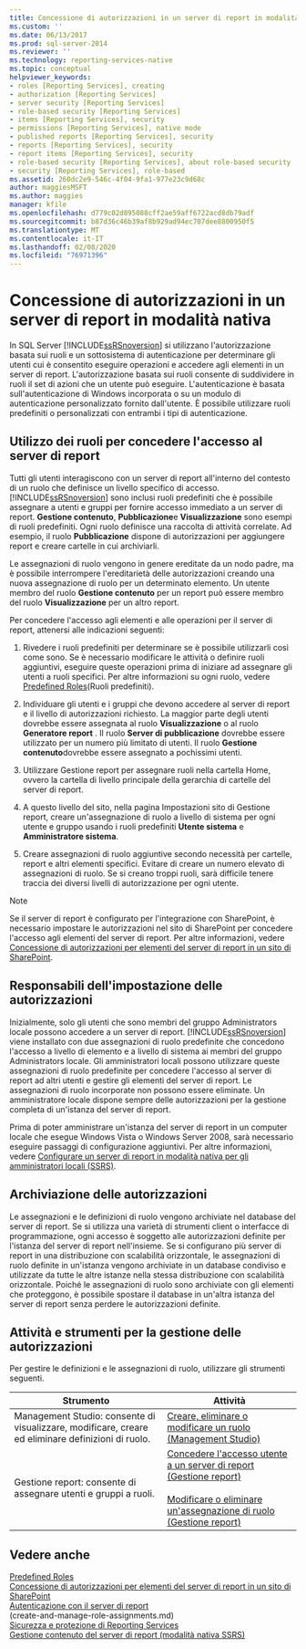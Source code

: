 ```yaml
---
title: Concessione di autorizzazioni in un server di report in modalità nativa | Microsoft Docs
ms.custom: ''
ms.date: 06/13/2017
ms.prod: sql-server-2014
ms.reviewer: ''
ms.technology: reporting-services-native
ms.topic: conceptual
helpviewer_keywords:
- roles [Reporting Services], creating
- authorization [Reporting Services]
- server security [Reporting Services]
- role-based security [Reporting Services]
- items [Reporting Services], security
- permissions [Reporting Services], native mode
- published reports [Reporting Services], security
- reports [Reporting Services], security
- report items [Reporting Services], security
- role-based security [Reporting Services], about role-based security
- security [Reporting Services], role-based
ms.assetid: 260dc2e9-546c-4f04-9fa1-977e23c9d68c
author: maggiesMSFT
ms.author: maggies
manager: kfile
ms.openlocfilehash: d779c02d895088cff2ae59aff6722acd8db79adf
ms.sourcegitcommit: b87d36c46b39af8b929ad94ec707dee8800950f5
ms.translationtype: MT
ms.contentlocale: it-IT
ms.lasthandoff: 02/08/2020
ms.locfileid: "76971396"
---
```

# <a name="granting-permissions-on-a-native-mode-report-server"></a>Concessione di autorizzazioni in un server di report in modalità nativa
  In SQL Server [!INCLUDE[ssRSnoversion](../../includes/ssrsnoversion-md.md)] si utilizzano l'autorizzazione basata sui ruoli e un sottosistema di autenticazione per determinare gli utenti cui è consentito eseguire operazioni e accedere agli elementi in un server di report. L'autorizzazione basata sui ruoli consente di suddividere in ruoli il set di azioni che un utente può eseguire. L'autenticazione è basata sull'autenticazione di Windows incorporata o su un modulo di autenticazione personalizzato fornito dall'utente. È possibile utilizzare ruoli predefiniti o personalizzati con entrambi i tipi di autenticazione.  
  
## <a name="using-roles-to-grant-report-server-access"></a>Utilizzo dei ruoli per concedere l'accesso al server di report  
 Tutti gli utenti interagiscono con un server di report all'interno del contesto di un ruolo che definisce un livello specifico di accesso. [!INCLUDE[ssRSnoversion](../../includes/ssrsnoversion-md.md)] sono inclusi ruoli predefiniti che è possibile assegnare a utenti e gruppi per fornire accesso immediato a un server di report. **Gestione contenuto**, **Pubblicazione**e **Visualizzazione** sono esempi di ruoli predefiniti. Ogni ruolo definisce una raccolta di attività correlate. Ad esempio, il ruolo **Pubblicazione** dispone di autorizzazioni per aggiungere report e creare cartelle in cui archiviarli.  
  
 Le assegnazioni di ruolo vengono in genere ereditate da un nodo padre, ma è possibile interrompere l'ereditarietà delle autorizzazioni creando una nuova assegnazione di ruolo per un determinato elemento. Un utente membro del ruolo **Gestione contenuto** per un report può essere membro del ruolo **Visualizzazione** per un altro report.  
  
 Per concedere l'accesso agli elementi e alle operazioni per il server di report, attenersi alle indicazioni seguenti:  
  
1.  Rivedere i ruoli predefiniti per determinare se è possibile utilizzarli così come sono. Se è necessario modificare le attività o definire ruoli aggiuntivi, eseguire queste operazioni prima di iniziare ad assegnare gli utenti a ruoli specifici. Per altre informazioni su ogni ruolo, vedere [Predefined Roles](role-definitions-predefined-roles.md)(Ruoli predefiniti).  
  
2.  Individuare gli utenti e i gruppi che devono accedere al server di report e il livello di autorizzazioni richiesto. La maggior parte degli utenti dovrebbe essere assegnata al ruolo **Visualizzazione** o al ruolo **Generatore report** . Il ruolo **Server di pubblicazione** dovrebbe essere utilizzato per un numero più limitato di utenti. Il ruolo **Gestione contenuto**dovrebbe essere assegnato a pochissimi utenti.  
  
3.  Utilizzare Gestione report per assegnare ruoli nella cartella Home, ovvero la cartella di livello principale della gerarchia di cartelle del server di report.  
  
4.  A questo livello del sito, nella pagina Impostazioni sito di Gestione report, creare un'assegnazione di ruolo a livello di sistema per ogni utente e gruppo usando i ruoli predefiniti **Utente sistema** e **Amministratore sistema**.  
  
5.  Creare assegnazioni di ruolo aggiuntive secondo necessità per cartelle, report e altri elementi specifici. Evitare di creare un numero elevato di assegnazioni di ruolo. Se si creano troppi ruoli, sarà difficile tenere traccia dei diversi livelli di autorizzazione per ogni utente.  
  
> [!NOTE]  
>  Se il server di report è configurato per l'integrazione con SharePoint, è necessario impostare le autorizzazioni nel sito di SharePoint per concedere l'accesso agli elementi del server di report. Per altre informazioni, vedere [Concessione di autorizzazioni per elementi del server di report in un sito di SharePoint](granting-permissions-on-report-server-items-on-a-sharepoint-site.md).  
  
## <a name="who-sets-permissions"></a>Responsabili dell'impostazione delle autorizzazioni  
 Inizialmente, solo gli utenti che sono membri del gruppo Administrators locale possono accedere a un server di report. [!INCLUDE[ssRSnoversion](../../includes/ssrsnoversion-md.md)] viene installato con due assegnazioni di ruolo predefinite che concedono l'accesso a livello di elemento e a livello di sistema ai membri del gruppo Administrators locale. Gli amministratori locali possono utilizzare queste assegnazioni di ruolo predefinite per concedere l'accesso al server di report ad altri utenti e gestire gli elementi del server di report. Le assegnazioni di ruolo incorporate non possono essere eliminate. Un amministratore locale dispone sempre delle autorizzazioni per la gestione completa di un'istanza del server di report.  
 
 Prima di poter amministrare un'istanza del server di report in un computer locale che esegue Windows Vista o Windows Server 2008, sarà necessario eseguire passaggi di configurazione aggiuntivi. Per altre informazioni, vedere [Configurare un server di report in modalità nativa per gli amministratori locali &#40;SSRS&#41;](../report-server/configure-a-native-mode-report-server-for-local-administration-ssrs.md).  
  
## <a name="how-permissions-are-stored"></a>Archiviazione delle autorizzazioni  
 Le assegnazioni e le definizioni di ruolo vengono archiviate nel database del server di report. Se si utilizza una varietà di strumenti client o interfacce di programmazione, ogni accesso è soggetto alle autorizzazioni definite per l'istanza del server di report nell'insieme. Se si configurano più server di report in una distribuzione con scalabilità orizzontale, le assegnazioni di ruolo definite in un'istanza vengono archiviate in un database condiviso e utilizzate da tutte le altre istanze nella stessa distribuzione con scalabilità orizzontale. Poiché le assegnazioni di ruolo sono archiviate con gli elementi che proteggono, è possibile spostare il database in un'altra istanza del server di report senza perdere le autorizzazioni definite.  
  
## <a name="tasks-and-tools-for-managing-permissions"></a>Attività e strumenti per la gestione delle autorizzazioni  
 Per gestire le definizioni e le assegnazioni di ruolo, utilizzare gli strumenti seguenti.  
  
|Strumento|Attività|  
|----------|-----------|  
|Management Studio: consente di visualizzare, modificare, creare ed eliminare definizioni di ruolo.|[Creare, eliminare o modificare un ruolo &#40;Management Studio&#41;](role-definitions-create-delete-or-modify.md)|  
|Gestione report: consente di assegnare utenti e gruppi a ruoli.|[Concedere l'accesso utente a un server di report &#40;Gestione report&#41;](grant-user-access-to-a-report-server.md)<br /><br /> [Modificare o eliminare un'assegnazione di ruolo &#40;Gestione report&#41;](role-assignments-modify-or-delete.md)|  
  
## <a name="see-also"></a>Vedere anche  
 [Predefined Roles](role-definitions-predefined-roles.md)   
 [Concessione di autorizzazioni per elementi del server di report in un sito di SharePoint](granting-permissions-on-report-server-items-on-a-sharepoint-site.md)   
 [Autenticazione con il server di report](authentication-with-the-report-server.md)   
 (create-and-manage-role-assignments.md)   
 [Sicurezza e protezione di Reporting Services](reporting-services-security-and-protection.md)   
 [Gestione contenuto del server di report &#40;modalità nativa SSRS&#41;](../report-server/report-server-content-management-ssrs-native-mode.md)  
  
  
